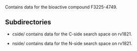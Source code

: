 Contains data for the bioactive compound F3225-4749.

## Subdirectories

- cside/ contains data for the C-side search space on rv1821.

- nside/ contains data for the N-side search space on rv1821.

